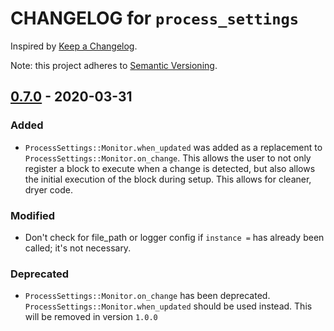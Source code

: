 # CHANGELOG for `process_settings`

Inspired by [Keep a Changelog](https://keepachangelog.com/en/1.0.0/).

Note: this project adheres to [Semantic Versioning](https://semver.org/spec/v2.0.0.html).

## [0.7.0] - 2020-03-31

### Added

- `ProcessSettings::Monitor.when_updated` was added as a replacement to `ProcessSettings::Monitor.on_change`.  This allows the user
  to not only register a block to execute when a change is detected, but also allows the initial execution of the block during setup.
  This allows for cleaner, dryer code.

### Modified

- Don't check for file_path or logger config if `instance =` has already been called;
  it's not necessary.

### Deprecated

- `ProcessSettings::Monitor.on_change` has been deprecated. `ProcessSettings::Monitor.when_updated` should be used instead.
  This will be removed in version `1.0.0`

[0.7.0]: https://github.com/Invoca/process_settings/compare/v0.6.0...v0.7.0
